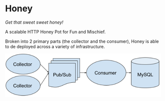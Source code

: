 # Honey

*Get that sweet sweet honey!*

A scalable HTTP Honey Pot for Fun and Mischief.

Broken into 2 primary parts (the collector and the consumer), Honey is able to de deployed across a variety of infrastructure.

![HTTP Honey Pot Image](docs/img/http_honey_pot.png)